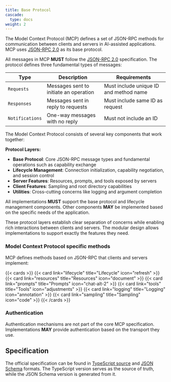 ```yaml
---
title: Base Protocol
cascade:
  type: docs
weight: 2
---
```


The Model Context Protocol (MCP) defines a set of JSON-RPC methods for communication between clients and servers in AI-assisted applications. MCP uses [JSON-RPC 2.0](https://www.jsonrpc.org/specification) as its base protocol.

All messages in MCP **MUST** follow the [JSON-RPC 2.0](https://www.jsonrpc.org/specification) specification. The protocol defines three fundamental types of messages:

| Type           | Description                            | Requirements                          |
|----------------|----------------------------------------|---------------------------------------|
| `Requests`     | Messages sent to initiate an operation | Must include unique ID and method name|
| `Responses`    | Messages sent in reply to requests     | Must include same ID as request       |
| `Notifications`| One-way messages with no reply         | Must not include an ID                |

The Model Context Protocol consists of several key components that work together:

**Protocol Layers:**

- **Base Protocol**: Core JSON-RPC message types and fundamental operations such as capability exchange
- **Lifecycle Management**: Connection initialization, capability negotiation, and session control
- **Server Features**: Resources, prompts, and tools exposed by servers
- **Client Features**: Sampling and root directory capabilities
- **Utilities**: Cross-cutting concerns like logging and argument completion

All implementations **MUST** support the base protocol and lifecycle management components. Other components **MAY** be implemented based on the specific needs of the application.

These protocol layers establish clear separation of concerns while enabling rich interactions between clients and servers. The modular design allows implementations to support exactly the features they need.

### Model Context Protocol specific methods

MCP defines methods based on JSON-RPC that clients and servers implement:

{{< cards >}}
  {{< card link="lifecycle" title="Lifecycle" icon="refresh" >}}
  {{< card link="resources" title="Resources" icon="document" >}}
  {{< card link="prompts" title="Prompts" icon="chat-alt-2" >}}
  {{< card link="tools" title="Tools" icon="adjustments" >}}
  {{< card link="logging" title="Logging" icon="annotation" >}}
  {{< card link="sampling" title="Sampling" icon="code" >}}
{{< /cards >}}

### Authentication

Authentication mechanisms are not part of the core MCP specification. Implementations **MAY** provide authentication based on the transport they use.

## Specification

The official specification can be found in [TypeScript source](http://github.com/modelcontextprotocol/specification/tree/main/schema/schema.ts) and [JSON Schema](http://github.com/modelcontextprotocol/specification/tree/main/schema/schema.json) formats. The TypeScript version serves as the source of truth, while the JSON Schema version is generated from it.
